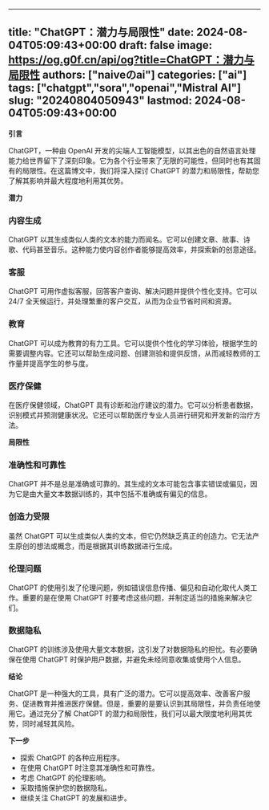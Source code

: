 
---
title: "ChatGPT：潜力与局限性"
date: 2024-08-04T05:09:43+00:00
draft: false
image: https://og.g0f.cn/api/og?title=ChatGPT：潜力与局限性
authors: ["naiveのai"]
categories: ["ai"]
tags: ["chatgpt","sora","openai","Mistral AI"]
slug: "20240804050943"
lastmod: 2024-08-04T05:09:43+00:00
---
**引言**

ChatGPT，一种由 OpenAI 开发的尖端人工智能模型，以其出色的自然语言处理能力给世界留下了深刻印象。它为各个行业带来了无限的可能性，但同时也有其固有的局限性。在这篇博文中，我们将深入探讨 ChatGPT 的潜力和局限性，帮助您了解其影响并最大程度地利用其优势。

**潜力**

### 内容生成

ChatGPT 以其生成类似人类的文本的能力而闻名。它可以创建文章、故事、诗歌、代码甚至音乐。这种能力使内容创作者能够提高效率，并探索新的创意途径。

### 客服

ChatGPT 可用作虚拟客服，回答客户查询、解决问题并提供个性化支持。它可以 24/7 全天候运行，并处理繁重的客户交互，从而为企业节省时间和资源。

### 教育

ChatGPT 可以成为教育的有力工具。它可以提供个性化的学习体验，根据学生的需要调整内容。它还可以帮助生成问题、创建测验和提供反馈，从而减轻教师的工作量并提高学生的参与度。

### 医疗保健

在医疗保健领域，ChatGPT 具有诊断和治疗建议的潜力。它可以分析患者数据，识别模式并预测健康状况。它还可以帮助医疗专业人员进行研究和开发新的治疗方法。

**局限性**

### 准确性和可靠性

ChatGPT 并不是总是准确或可靠的。其生成的文本可能包含事实错误或偏见，因为它是由大量文本数据训练的，其中包括不准确或有偏见的信息。

### 创造力受限

虽然 ChatGPT 可以生成类似人类的文本，但它仍然缺乏真正的创造力。它无法产生原创的想法或概念，而是根据其训练数据进行生成。

### 伦理问题

ChatGPT 的使用引发了伦理问题，例如错误信息传播、偏见和自动化取代人类工作。重要的是在使用 ChatGPT 时要考虑这些问题，并制定适当的措施来解决它们。

### 数据隐私

ChatGPT 的训练涉及使用大量文本数据，这引发了对数据隐私的担忧。有必要确保在使用 ChatGPT 时保护用户数据，并避免未经同意收集或使用个人信息。

**结论**

ChatGPT 是一种强大的工具，具有广泛的潜力。它可以提高效率、改善客户服务、促进教育并推进医疗保健。但是，重要的是要认识到其局限性，并负责任地使用它。通过充分了解 ChatGPT 的潜力和局限性，我们可以最大限度地利用其优势，同时减轻其风险。

**下一步**

* 探索 ChatGPT 的各种应用程序。
* 在使用 ChatGPT 时注意其准确性和可靠性。
* 考虑 ChatGPT 的伦理影响。
* 采取措施保护您的数据隐私。
* 继续关注 ChatGPT 的发展和进步。